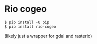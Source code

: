 # Rio cogeo

```
$ pip install -U pip
$ pip install rio-cogeo
```

(likely just a wrapper for gdal and rasterio)